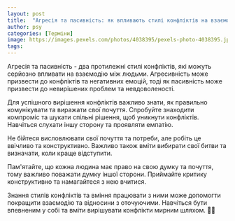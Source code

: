```yaml
---
layout: post
title:  "Агресія та пасивність: як впливають стилі конфліктів на взаємодію."
author: psy
categories: [Терміни]
image: https://images.pexels.com/photos/4038395/pexels-photo-4038395.jpeg?auto=compress&cs=tinysrgb&fit=crop&h=627&w=1200
tags: 
---
```


Агресія та пасивність - два протилежні стилі конфліктів, які можуть серйозно впливати на взаємодію між людьми. Агресивність може призвести до конфліктів та негативних емоцій, тоді як пасивність може призвести до невирішених проблем та невдоволеності.

Для успішного вирішення конфліктів важливо знати, як правильно комунікувати та виражати свої почуття. Спробуйте знаходити компроміс та шукати спільні рішення, щоб уникнути конфліктів. Навчіться слухати іншу сторону та проявляти емпатію.

Не бійтеся висловлювати свої почуття та потреби, але робіть це ввічливо та конструктивно. Важливо також вміти вибирати свої битви та визначати, коли краще відступити.

Пам'ятайте, що кожна людина має право на свою думку та почуття, тому важливо поважати думку іншої сторони. Приймайте критику конструктивно та намагайтеся з нею вчитися.

Знання стилів конфліктів та вміння працювати з ними може допомогти покращити взаємодію та відносини з оточуючими. Навчіться бути впевненим у собі та вміти вирішувати конфлікти мирним шляхом. 🤝🌟


